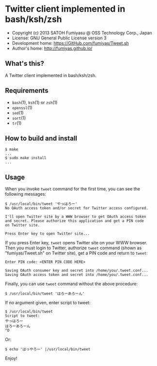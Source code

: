 Twitter client implemented in bash/ksh/zsh
======================================================================

  * Copyright (c) 2013 SATOH Fumiyasu @ OSS Technology Corp., Japan
  * License: GNU General Public License version 3
  * Development home: <https://GitHub.com/fumiyas/Tweet.sh>
  * Author's home: <http://fumiyas.github.io/>

What's this?
---------------------------------------------------------------------

A Twitter client implemented in bash/ksh/zsh.

Requirements
---------------------------------------------------------------------

  * `bash`(1), `ksh`(1) or `zsh`(1)
  * `openssl`(1)
  * `sed`(1)
  * `sort`(1)
  * `tr`(1)

How to build and install
---------------------------------------------------------------------

    $ make
    ...
    $ sudo make install
    ...

Usage
---------------------------------------------------------------------

When you invoke `tweet` command for the first time, you can see the
following messages:

    $ /usr/local/bin/tweet 'やっはろー'
    No OAuth access token and/or secret for Twitter access configured.

    I'll open Twitter site by a WWW browser to get OAuth access token
    and secret. Please authorize this application and get a PIN code
    on Twitter site.

    Press Enter key to open Twitter site...

If you press Enter key, `tweet` opens Twitter site on your WWW browser.
Then you must login to Twitter, authorize `tweet` command (shown as
"fumiyas/Tweet.sh" on Twitter site), get a PIN code and return to `tweet`:

    Enter PIN code: <ENTER PIN CODE HERE>

    Saving OAuth consumer key and secret into /home/you/.tweet.conf...
    Saving OAuth access token and secret into /home/you/.tweet.conf...

Finally, you can use `tweet` command without the above procedure:

    $ /usr/local/bin/tweet 'はろーあろーん'

If no argument given, enter script to tweet:

    $ /usr/local/bin/tweet
    Script to tweet:
    やっはろー
    はろーあろーん
    ^D

Or:

    $ echo 'はっやろー' |/usr/local/bin/tweet

Enjoy!

